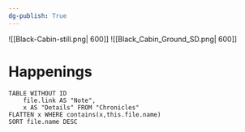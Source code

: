 ```yaml
---
dg-publish: True
---
```

![[Black-Cabin-still.png| 600]]
![[Black_Cabin_Ground_SD.png| 600]]
# Happenings
```dataview
TABLE WITHOUT ID
	file.link AS "Note", 
	x AS "Details" FROM "Chronicles"
FLATTEN x WHERE contains(x,this.file.name) 
SORT file.name DESC
```